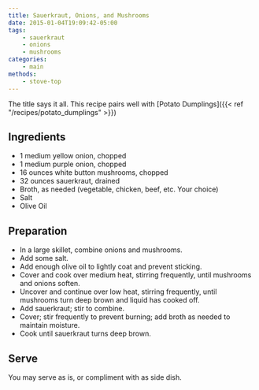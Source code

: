 ```yaml
---
title: Sauerkraut, Onions, and Mushrooms
date: 2015-01-04T19:09:42-05:00
tags:
    - sauerkraut
    - onions
    - mushrooms
categories: 
    - main
methods:
    - stove-top
---
```


The title says it all. This recipe pairs well with [Potato Dumplings]({{< ref "/recipes/potato_dumplings" >}})

## Ingredients

-   1 medium yellow onion, chopped
-   1 medium purple onion, chopped
-   16 ounces white button mushrooms, chopped
-   32 ounces sauerkraut, drained
-   Broth, as needed (vegetable, chicken, beef, etc. Your choice)
-   Salt
-   Olive Oil

## Preparation

-   In a large skillet, combine onions and mushrooms.
-   Add some salt.
-   Add enough olive oil to lightly coat and prevent sticking.
-   Cover and cook over medium heat, stirring frequently, until
    mushrooms and onions soften.
-   Uncover and continue over low heat, stirring frequently, until
    mushrooms turn deep brown and liquid has cooked off.
-   Add sauerkraut; stir to combine.
-   Cover; stir frequently to prevent burning; add broth as needed to
    maintain moisture.
-   Cook until sauerkraut turns deep brown.

## Serve

You may serve as is, or compliment with as side dish.
